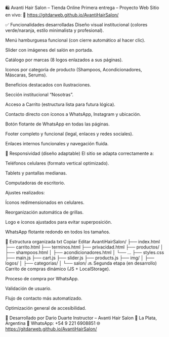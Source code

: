 🛍️ Avanti Hair Salon – Tienda Online
Primera entrega – Proyecto Web
Sitio en vivo:
🔗 https://gitdarweb.github.io/AvantiHairSalon/

✅ Funcionalidades desarrolladas
Diseño visual institucional (colores verde/naranja, estilo minimalista y profesional).

Menú hamburguesa funcional (con cierre automático al hacer clic).

Slider con imágenes del salón en portada.

Catálogo por marcas (8 logos enlazados a sus páginas).

Iconos por categoría de producto (Shampoos, Acondicionadores, Máscaras, Serums).

Beneficios destacados con ilustraciones.

Sección institucional “Nosotras”.

Acceso a Carrito (estructura lista para futura lógica).

Contacto directo con íconos a WhatsApp, Instagram y ubicación.

Botón flotante de WhatsApp en todas las páginas.

Footer completo y funcional (legal, enlaces y redes sociales).

Enlaces internos funcionales y navegación fluida.

📱 Responsividad (diseño adaptable)
El sitio se adapta correctamente a:

Teléfonos celulares (formato vertical optimizado).

Tablets y pantallas medianas.

Computadoras de escritorio.

Ajustes realizados:

Íconos redimensionados en celulares.

Reorganización automática de grillas.

Logo e íconos ajustados para evitar superposición.

WhatsApp flotante redondo en todos los tamaños.

📁 Estructura organizada
txt
Copiar
Editar
AvantiHairSalon/
├── index.html
├── carrito.html
├── terminos.html
├── privacidad.html
├── productos/
│   ├── shampoos.html
│   ├── acondicionadores.html
│   └── ...
├── styles.css
├── main.js
├── cart.js
├── slider.js
├── products.js
├── img/
│   ├── logos/
│   ├── categorias/
│   └── salon/
🔜 Segunda etapa (en desarrollo)
Carrito de compras dinámico (JS + LocalStorage).

Proceso de compra por WhatsApp.

Validación de usuario.

Flujo de contacto más automatizado.

Optimización general de accesibilidad.

💼 Desarrollado por
Dario Duarte
Instructor – Avanti Hair Salon
📍 La Plata, Argentina
📱 WhatsApp: +54 9 221 6908851
🌐 https://gitdarweb.github.io/AvantiHairSalon/